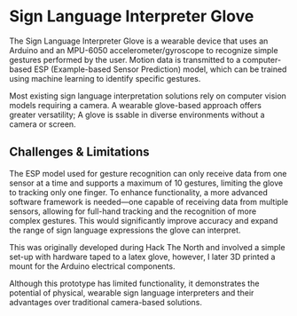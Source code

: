 # Sign Language Interpreter Glove
The Sign Language Interpreter Glove is a wearable device that uses an Arduino and an MPU-6050 accelerometer/gyroscope to recognize simple gestures performed by the user. Motion data is transmitted to a computer-based ESP (Example-based Sensor Prediction) model, which can be trained using machine learning to identify specific gestures.

Most existing sign language interpretation solutions rely on computer vision models requiring a camera. A wearable glove-based approach offers greater versatility; A glove is ssable in diverse environments without a camera or screen.

## Challenges & Limitations
The ESP model used for gesture recognition can only receive data from one sensor at a time and supports a maximum of 10 gestures, limiting the glove to tracking only one finger.
To enhance functionality, a more advanced software framework is needed—one capable of receiving data from multiple sensors, allowing for full-hand tracking and the recognition of more complex gestures. This would significantly improve accuracy and expand the range of sign language expressions the glove can interpret.


This was originally developed during Hack The North and involved a simple set-up with hardware taped to a latex glove, however, I later 3D printed a mount for the Arduino electrical components. 

Although this prototype has limited functionality, it demonstrates the potential of physical, wearable sign language interpreters and their advantages over traditional camera-based solutions.
